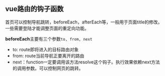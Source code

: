 ## vue路由的钩子函数

首页可以控制导航跳转，beforeEach，afterEach等，一般用于页面title的修改。一些需要登陆才能调整页面的重定向功能。

**beforeEach**主要有三个参数`to, from, next`

- to: route即将进入的目标路由对象
- from: route当前导航正要离开的路由
- next：function一定要调用该方法resolve这个钩子。执行效果依赖next方法的调用参数。可以控制网页的跳转。